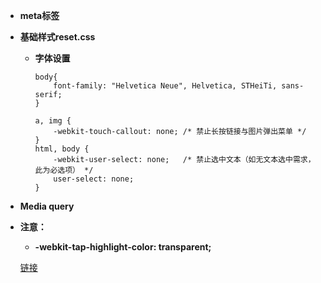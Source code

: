 * **meta标签**

	
	
* **基础样式reset.css**

	* **字体设置**

		```
		body{
			font-family: "Helvetica Neue", Helvetica, STHeiTi, sans-serif; 
		}
		```
		
		```
		a, img {
		    -webkit-touch-callout: none; /* 禁止长按链接与图片弹出菜单 */
		}
		html, body {
		    -webkit-user-select: none;   /* 禁止选中文本（如无文本选中需求，此为必选项） */
		    user-select: none;
		}
		```
		
		
* **Media query**



* **注意：**

	* **-webkit-tap-highlight-color: transparent;**
	
	
	[链接](http://www.cnblogs.com/radom/archive/2012/04/19/2457356.html)